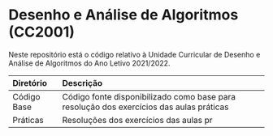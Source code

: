 # Desenho e Análise de Algoritmos (CC2001)
Neste repositório está o código relativo à Unidade Curricular de Desenho e Análise de Algoritmos do Ano Letivo 2021/2022.

| Diretório    | Descrição |
| :----------- | :-----------------------------------------------------------------------------------------|
| Código Base  | Código fonte disponibilizado como base para resolução dos exercícios das aulas práticas |
| Práticas     | Resoluções dos exercícios das aulas pr

